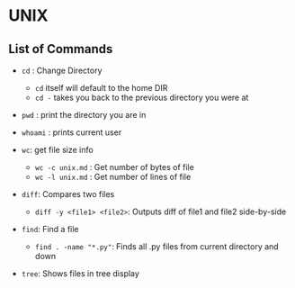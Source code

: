 # UNIX

## List of Commands

- `cd` : Change Directory
  - `cd` itself will default to the home DIR
  - `cd -` takes you back to the previous directory you were at

- `pwd` : print the directory you are in

- `whoami` : prints current user

- `wc`: get file size info
  - `wc -c unix.md` : Get number of bytes of file
  - `wc -l unix.md` : Get number of lines of file

- `diff`: Compares two files
  - `diff -y <file1> <file2>`: Outputs diff of file1 and file2 side-by-side

- `find`: Find a file
  - `find . -name "*.py"`: Finds all .py files from current directory and down

- `tree`: Shows files in tree display

